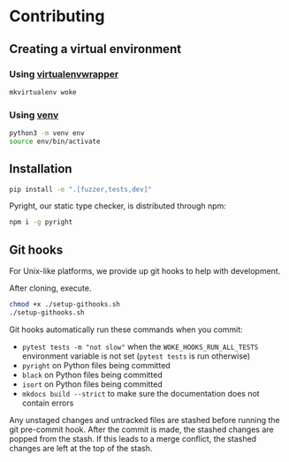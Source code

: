 # Contributing

## Creating a virtual environment

### Using [virtualenvwrapper](https://virtualenvwrapper.readthedocs.io)

```bash
mkvirtualenv woke
```

### Using [venv](https://docs.python.org/3/library/venv.html)

```bash
python3 -m venv env
source env/bin/activate
```

## Installation

```bash
pip install -e ".[fuzzer,tests,dev]"
```

Pyright, our static type checker, is distributed through npm:

```bash
npm i -g pyright
```

## Git hooks

For Unix-like platforms, we provide up git hooks to help with development.

After cloning, execute.

```bash
chmod +x ./setup-githooks.sh
./setup-githooks.sh
```

Git hooks automatically run these commands when you commit:

- `pytest tests -m "not slow"` when the `WOKE_HOOKS_RUN_ALL_TESTS` environment variable is not set (`pytest tests` is run otherwise)
- `pyright` on Python files being committed
- `black` on Python files being committed
- `isort` on Python files being committed
- `mkdocs build --strict` to make sure the documentation does not contain errors

Any unstaged changes and untracked files are stashed before running the git pre-commit hook. After the commit is made, the stashed changes are popped from the stash. If this leads to a merge conflict, the stashed changes are left at the top of the stash.

